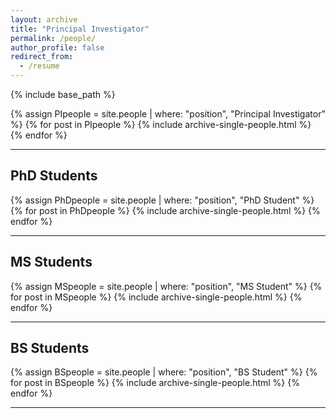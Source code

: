```yaml
---
layout: archive
title: "Principal Investigator"
permalink: /people/
author_profile: false
redirect_from:
  - /resume
---
```


{% include base_path %}

{% assign PIpeople = site.people | where: "position", "Principal Investigator" %}
{% for post in PIpeople %}
    {% include archive-single-people.html %}
{% endfor %}

---

## PhD Students
{% assign PhDpeople = site.people | where: "position", "PhD Student" %}
{% for post in PhDpeople %}
    {% include archive-single-people.html %}
{% endfor %}

---

## MS Students
{% assign MSpeople = site.people | where: "position", "MS Student" %}
{% for post in MSpeople %}
    {% include archive-single-people.html %}
{% endfor %}

---

## BS Students
{% assign BSpeople = site.people | where: "position", "BS Student" %}
{% for post in BSpeople %}
    {% include archive-single-people.html %}
{% endfor %}

---



